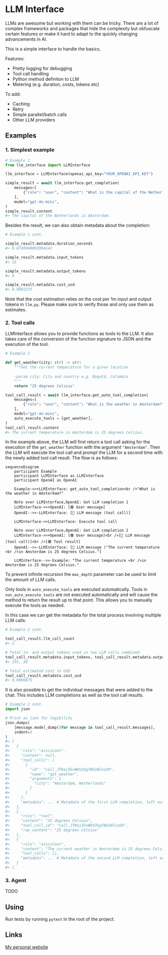 # LLM Interface

LLMs are awesome but working with them can be tricky. There are a lot of complex frameworks and packages that hide the complexity but obfuscate certain features or make it hard to adapt to the quickly changing advancements in AI.

This is a simple interface to handle the basics.

Features:
- Pretty logging for debugging
- Tool call handling
- Python method definiton to LLM
- Metering (e.g. duration, costs, tokens etc)

To add:
- Caching
- Retry
- Simple parallel/batch calls
- Other LLM providers

## Examples

### 1. Simplest example
```python
# Example 1
from llm_interface import LLMInterface

llm_interface = LLMInterface(openai_api_key="YOUR_OPENAI_API_KEY")

simple_result = await llm_interface.get_completion(
    messages=[
        {"role": "user", "content": "What is the capital of the Netherlands?"},
    ],
    model="gpt-4o-mini",
)
simple_result.content
#> The capital of the Netherlands is Amsterdam.
```

Besides the result, we can also obtain metadata about the completion:
```python
# Example 1 cont.

simple_result.metadata.duration_seconds
#> 0.8740940093994141

simple_result.metadata.input_tokens
#> 15

simple_result.metadata.output_tokens
#> 9

simple_result.metadata.cost_usd
#> 0.0001275
```
Note that the cost estimation relies on the cost per 1m input and output tokens in `llm.py`. Please make sure to verify those and only use them as estimates.

### 2. Tool calls

LLMInterface allows you to provide functions as tools to the LLM. It also takes care of the conversion of the function signature to JSON and the execution of the tool.
```python
# Example 2

def get_weather(city: str) -> str:
    """Get the current temperature for a given location
    
    :param city: City and country e.g. Bogotá, Colombia
    """
    return "25 degrees Celsius"

tool_call_result = await llm_interface.get_auto_tool_completion(
    messages=[
        {"role": "user", "content": "What is the weather in Amsterdam?"},
    ],
    model="gpt-4o-mini",
    auto_execute_tools = [get_weather],
)
tool_call_result.content
#> The current temperature in Amsterdam is 25 degrees Celsius.
```

In the example above, the LLM will first return a tool call asking for the execution of the `get_weather` function with the argument `"Amsterdam"`. Then the LLM will execute the tool call and prompt the LLM for a second time with the newly added tool call result. The flow is as follows:
```mermaid
sequenceDiagram
    participant Example
    participant LLMInterface as LLMInterface
    participant OpenAI as OpenAI

    Example->>+LLMInterface: get_auto_tool_completion<br />"What is the weather in Amsterdam?"

    Note over LLMInterface,OpenAI: Get LLM completion 1
    LLMInterface->>+OpenAI: [🟢 User message]
    OpenAI-->>-LLMInterface: [🔵 LLM message (tool call)]

    LLMInterface->>LLMInterface: Execute tool call

    Note over LLMInterface,OpenAI: Get LLM completion 2
    LLMInterface->>+OpenAI: [🟢 User message]<br />[🔵 LLM message (tool call)]<br />[🟣 Tool result]
    OpenAI-->>-LLMInterface: [🔵 LLM message ("The current temperature <br />in Amsterdam is 25 degrees Celsius."]

    LLMInterface-->>-Example: "The current temperature <br />in Amsterdam is 25 degrees Celsius."
```
To prevent infinite recursion the `max_depth` parameter can be used to limit the amount of LLM calls. 

Only tools in `auto_execute_tools` are executed automatically. Tools in `non_auto_execute_tools` are not executed automatically and will cause the method to return the result up to that point. This allows you to manually execute the tools as needed.

In this case we can get the metadata for the total process involving multiple LLM calls:

```python
# Example 2 cont.

tool_call_result.llm_call_count
#> 2

# Total in- and output tokens used in two LLM calls combined
tool_call_result.metadata.input_tokens, tool_call_result.metadata.output_tokens
#> 155, 30

# Total estimated cost in USD
tool_call_result.metadata.cost_usd
#> 0.0006875
```

It is also possible to get the individual messages that were added to the chat. This includes LLM completions as well as the tool call results.
```python
# Example 2 cont.
import json

# Print as json for legibility
json.dumps(
    [message.model_dump()for message in tool_call_result.messages], 
    indent=2
)
#> [
#>   {
#>     "role": "assistant",
#>     "content": null,
#>     "tool_calls": [
#>       {
#>         "id": "call_JTKejIGvWDV2GgfBU1WlosOX",
#>         "name": "get_weather",
#>         "arguments": {
#>           "city": "Amsterdam, Netherlands"
#>         }
#>       }
#>     ],
#>     "metadata": ... # Metadata of the first LLM completion, left out for brevity
#>   },
#>   {
#>     "role": "tool",
#>     "content": "25 degrees Celsius",
#>     "tool_call_id": "call_JTKejIGvWDV2GgfBU1WlosOX",
#>     "raw_content": "25 degrees Celsius"
#>   },
#>   {
#>     "role": "assistant",
#>     "content": "The current weather in Amsterdam is 25 degrees Celsius.",
#>     "tool_calls": [],
#>     "metadata": ... # Metadata of the second LLM completion, left out for brevity
#>   }
#> ]
```

### 3. Agent

TODO

## Using

Run tests by running `pytest` in the root of the project.

## Links

[My personal website](https://www.willemdebeijer.com)